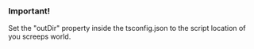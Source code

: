 ### Important!

Set the "outDir" property inside the tsconfig.json to the script location of you screeps world.
